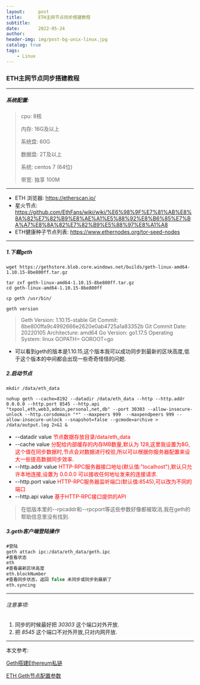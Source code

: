 ```yaml
---
layout:     post
title:      ETH主网节点同步搭建教程
subtitle:   
date:       2022-05-24
author:     
header-img: img/post-bg-unix-linux.jpg
catalog: true
tags:
    - Linux
---
```


### ETH主网节点同步搭建教程

***

##### 系统配置:

> cpu: 8核
>
> 内存: 16G及以上
>
> 系统盘: 60G
>
> 数据盘: 2T及以上
>
> 系统: centos 7 (64位)
>
> 带宽: 独享 100M

***

- ETH 浏览器: https://etherscan.io/
- 星火节点: https://github.com/EthFans/wiki/wiki/%E6%98%9F%E7%81%AB%E8%8A%82%E7%82%B9%E8%AE%A1%E5%88%92%E8%B6%85%E7%BA%A7%E8%8A%82%E7%82%B9%E5%88%97%E8%A1%A8
- ETH健康种子节点列表: https://www.ethernodes.org/tor-seed-nodes

***

##### 1.下载geth

```
wget https://gethstore.blob.core.windows.net/builds/geth-linux-amd64-1.10.15-8be800ff.tar.gz

tar zxf geth-linux-amd64-1.10.15-8be800ff.tar.gz 
cd geth-linux-amd64-1.10.15-8be800ff

cp geth /usr/bin/

geth version
```

>Geth
>Version: 1.10.15-stable
>Git Commit: 8be800ffa9c4992666e2620e0ab4725a1a83352b
>Git Commit Date: 20220105
>Architecture: amd64
>Go Version: go1.17.5
>Operating System: linux
>GOPATH=
>GOROOT=go

- 可以看到geth的版本是1.10.15,这个版本我可以成功同步到最新的区块高度,低于这个版本的中间都会出现一些奇奇怪怪的问题.

##### 2.启动节点

```
mkdir /data/eth_data

nohup geth --cache=8192 --datadir /data/eth_data --http --http.addr 0.0.0.0 --http.port 8545 --http.api "txpool,eth,web3,admin,personal,net,db" --port 30303 --allow-insecure-unlock --http.corsdomain "*" --maxpeers 999  --maxpendpeers 999 --allow-insecure-unlock --snapshot=false --gcmode=archive > /data/output.log 2>&1 &
```

- --datadir value <font color=red>节点数据存放目录/data/eth_data </font>
- --cache value <font color=red>分配给内部缓存的内存MB数量,默认为 128,这里我设置为8G,这个值在同步数据时,节点会对数据进行校验,所以可以根据你服务器配置来设大一些提高数据同步效率.</font>
- --http.addr value <font color=red>HTTP-RPC服务器接口地址(默认值:"localhost"),默认只允许本地连接,设置为 0.0.0.0 可以接收任何地址发来的连接请求.</font>
- --http.port value  <font color=red>HTTP-RPC服务器监听端口(默认值:8545),可以改为不同的端口</font>
- --http.api value <font color=red>基于HTTP-RPC接口提供的API</font>

> 在低版本里的--rpcaddr和--rpcport等这些参数好像都被取消,我在geth的帮助信息里没有找到.

##### 3.geth客户端登陆操作

```haxe
#登陆
geth attach ipc:/data/eth_data/geth.ipc
#查看状态
eth
#查看最新区块高度
eth.blockNumber
#查看同步状态，返回 false 未同步或同步到最新了
eth.syncing
```

***

###### 注意事项:

1. 同步的时候最好把 *30303* 这个端口对外开放.
2. 把 *8545* 这个端口不对外开放,只对内网开放.

***

本文参考:<br>

[Geth搭建Ethereum私链](https://blog.csdn.net/qq_43616898/article/details/120325539)

[ETH Geth节点配置参数](https://blog.csdn.net/qq_36228377/article/details/123153882)